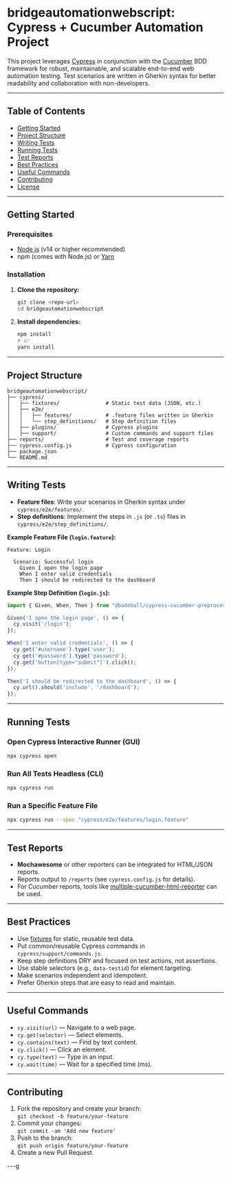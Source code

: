 # bridgeautomationwebscript: Cypress + Cucumber Automation Project

This project leverages [Cypress](https://www.cypress.io/) in conjunction with the [Cucumber](https://github.com/badeball/cypress-cucumber-preprocessor) BDD framework for robust, maintainable, and scalable end-to-end web automation testing. Test scenarios are written in Gherkin syntax for better readability and collaboration with non-developers.

---

## Table of Contents

- [Getting Started](#getting-started)
- [Project Structure](#project-structure)
- [Writing Tests](#writing-tests)
- [Running Tests](#running-tests)
- [Test Reports](#test-reports)
- [Best Practices](#best-practices)
- [Useful Commands](#useful-commands)
- [Contributing](#contributing)
- [License](#license)

---

## Getting Started

### Prerequisites

- [Node.js](https://nodejs.org/) (v14 or higher recommended)
- npm (comes with Node.js) or [Yarn](https://yarnpkg.com/)

### Installation

1. **Clone the repository:**
   ```bash
   git clone <repo-url>
   cd bridgeautomationwebscript
   ```

2. **Install dependencies:**
   ```bash
   npm install
   # or
   yarn install
   ```

---

## Project Structure

```
bridgeautomationwebscript/
├── cypress/
│   ├── fixtures/               # Static test data (JSON, etc.)
│   ├── e2e/
│   │   ├── features/           # .feature files written in Gherkin
│   │   └── step_definitions/   # Step definition files
│   ├── plugins/                # Cypress plugins
│   ├── support/                # Custom commands and support files
├── reports/                    # Test and coverage reports
├── cypress.config.js           # Cypress configuration
├── package.json
└── README.md
```

---

## Writing Tests

- **Feature files**: Write your scenarios in Gherkin syntax under `cypress/e2e/features/`.
- **Step definitions**: Implement the steps in `.js` (or `.ts`) files in `cypress/e2e/step_definitions/`.

**Example Feature File (`login.feature`):**
```gherkin
Feature: Login

  Scenario: Successful login
    Given I open the login page
    When I enter valid credentials
    Then I should be redirected to the dashboard
```

**Example Step Definition (`login.js`):**
```javascript
import { Given, When, Then } from "@badeball/cypress-cucumber-preprocessor";

Given('I open the login page', () => {
  cy.visit('/login');
});

When('I enter valid credentials', () => {
  cy.get('#username').type('user');
  cy.get('#password').type('password');
  cy.get('button[type="submit"]').click();
});

Then('I should be redirected to the dashboard', () => {
  cy.url().should('include', '/dashboard');
});
```

---

## Running Tests

### Open Cypress Interactive Runner (GUI)
```bash
npx cypress open
```

### Run All Tests Headless (CLI)
```bash
npx cypress run
```

### Run a Specific Feature File
```bash
npx cypress run --spec "cypress/e2e/features/login.feature"
```

---

## Test Reports

- **Mochawesome** or other reporters can be integrated for HTML/JSON reports.
- Reports output to `/reports` (see `cypress.config.js` for details).
- For Cucumber reports, tools like [multiple-cucumber-html-reporter](https://github.com/wswebcreation/multiple-cucumber-html-reporter) can be used.

---

## Best Practices

- Use [fixtures](https://docs.cypress.io/guides/core-concepts/writing-and-organizing-tests#Fixtures) for static, reusable test data.
- Put common/reusable Cypress commands in `cypress/support/commands.js`.
- Keep step definitions DRY and focused on test actions, not assertions.
- Use stable selectors (e.g., `data-testid`) for element targeting.
- Make scenarios independent and idempotent.
- Prefer Gherkin steps that are easy to read and maintain.

---

## Useful Commands

- `cy.visit(url)` — Navigate to a web page.
- `cy.get(selector)` — Select elements.
- `cy.contains(text)` — Find by text content.
- `cy.click()` — Click an element.
- `cy.type(text)` — Type in an input.
- `cy.wait(time)` — Wait for a specified time (ms).

---

## Contributing

1. Fork the repository and create your branch:  
   `git checkout -b feature/your-feature`
2. Commit your changes:  
   `git commit -am 'Add new feature'`
3. Push to the branch:  
   `git push origin feature/your-feature`
4. Create a new Pull Request.

---g